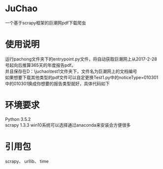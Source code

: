 # JuChao
一个基于scrapy框架的巨潮网pdf下载爬虫
# 使用说明
运行pachong文件夹下的entrypoint.py文件，将自动获取巨潮网上从2017-2-28号起向后推算365天的年度报告pdf。<br>
并且保存在D：\juchao\test1文件夹下，文件名为巨潮网上的文档编号<br>
如果想要下载其他类型的pdf文件可以自定更换Test1.py中的noticeType=010301中的010301换成你想要的报告类型就好，具体代码如下<br>
# 环境要求
Python 3.5.2<br>
scrapy 1.3.3
win10系统可以选择通过anaconda来安装会方便很多
# 引用包
scrapy、
urllib、
time
